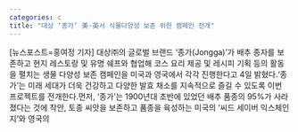 ```yaml
---
categories: c
title: "대상 ‘종가’ 美·英서 식물다양성 보존 위한 캠페인 전개"
---
```

[뉴스포스트=홍여정 기자] 대상㈜의 글로벌 브랜드 ‘종가(Jongga)’가 배추 종자를 보존하고 현지 레스토랑 및 유명 쉐프와 협업해 코스 요리 제공 및 레시피 기획 등의 활동을 펼치는 생물 다양성 보존 캠페인을 미국과 영국에서 각각 진행한다고 4일 밝혔다.‘종가’는 미래 세대가 더욱 건강하고 다양한 발효 채소를 지속적으로 즐길 수 있도록 이번 프로젝트를 전개한다.먼저, ‘종가’는 1900년대 초반에 있었던 배추 품종의 95%가 사라졌다는 것에 착안, 토종 씨앗을 보존하고 품종을 육성하는 미국의 ‘씨드 세이버 익스체인지’와 영국의